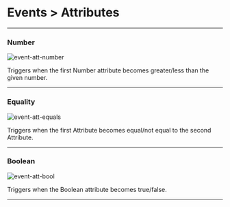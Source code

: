 # Events > Attributes

***

### <a name="event-att-number"></a> Number

![event-att-number](http://static.stencyl.com/pedia2/block-images/13%20-%20Events/16%20-%20Attributes/event-att-number.png)

Triggers when the first Number attribute becomes greater/less than the given number.

***

### <a name="event-att-equals"></a> Equality

![event-att-equals](http://static.stencyl.com/pedia2/block-images/13%20-%20Events/16%20-%20Attributes/event-att-equals.png)

Triggers when the first Attribute becomes equal/not equal to the second Attribute.

***

### <a name="event-att-bool"></a> Boolean

![event-att-bool](http://static.stencyl.com/pedia2/block-images/13%20-%20Events/16%20-%20Attributes/event-att-bool.png)

Triggers when the Boolean attribute becomes true/false.

***

